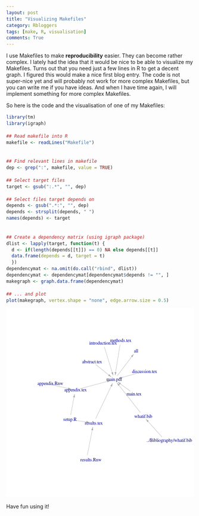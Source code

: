 ```yaml
---
layout: post
title: "Visualizing Makefiles"
category: Rbloggers
tags: [make, R, visualisation]
comments: True
---
```



I use Makefiles to make **reproducibility** easier. They can become rather complex.
I lately had the idea that it would be nice to be able to visualize my Makefiles.
Turns out that you need just a few lines in R to get a decent graph. I figured this
would make a nice first blog entry. The code is not super-nice yet and will probably
not work for more complex Makefiles, but you can write me if you have ideas. And 
when I have time again, I will implement something for more complex Makefiles.

So here is the code and the visualisation of one of my Makefiles:


```r
library(tm)
library(igraph)

## Read makefile into R
makefile <- readLines("Makefile")


## Find relevant lines in makefile
dep <- grep(":", makefile, value = TRUE)

## Select target files
target <- gsub(":.*", "", dep)

## Select files target depends on
depends <- gsub(".*:", "", dep)
depends <- strsplit(depends, " ")
names(depends) <- target


## Create a dependency matrix (using igraph package)
dlist <- lapply(target, function(t) {
  d <- if(length(depends[[t]]) == 0) NA else depends[[t]]
  data.frame(depends = d, target = t)
  })
dependencymat <- na.omit(do.call("rbind", dlist))
dependencymat <- dependencymat[dependencymat$depends != "", ]                         
makegraph <- graph.data.frame(dependencymat)

## ... and plot
plot(makegraph, vertex.shape = "none", edge.arrow.size = 0.5)
```

![plot of chunk unnamed-chunk-1](/figure/source/2015-09-16-Visualizing-Makefiles/unnamed-chunk-1-1.png) 

Have fun using it!

